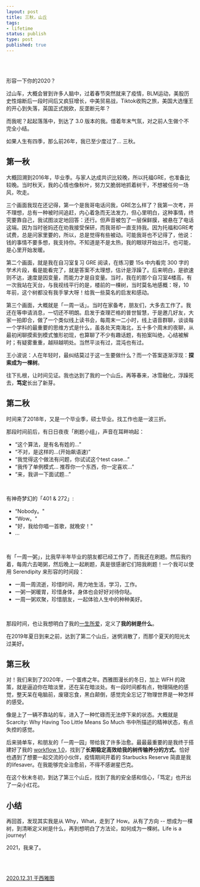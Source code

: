 ```yaml
--- 
layout: post
title: 三秋，山丘
tags: 
- lifetime
status: publish
type: post
published: true
---
```


<br>


<br>


形容一下你的2020？

过山车，大概会冒到许多人脑中，过着春节突然就来了疫情，BLM运动，美股历史性熔断后一段时间后又疯狂增长，中美贸易战，Tiktok收购之旅，美国大选懂王的开心到失落，英国正式脱欧，反垄断元年？

而我呢？起起落落中，到达了 3.0 版本的我。借着年末气氛，对之前人生做个不完全小结。

如果人生有四季，那么前26年，我已至少度过了... 三秋。

## 第一秋

大概回溯到2016年，毕业季。与家人达成共识比较晚，所以托福GRE，也准备比较晚。当时秋天，我的心情也像秋叶，努力又脆弱地抓着树干，不想被任何一场风，吹走。

三个画面我现在还记得，第一个是我哥电话问我，GRE怎么样了？我第一次考，并不理想，总有一种被时间追赶，内心着急而无法发力，但心里明白，这种事情，终究要靠自己，我试图淡定地回答：还行。但声音被包了一层保鲜膜，被悬在了电话这端。因为当时爸妈还在劝我接受保研，而我哥却一直支持我。因为托福和GRE考试费，总是问家里要的，所以，总是觉得有些被动。可能我哥也不记得了，他说：钱的事情不要多想，我支持你。不知道是不是太热，我的眼球开始出汗。也可能，是心里开始发暖。

第二个画面，就是我在自习室复习 GRE 阅读，在练习要 15s 中内看完 300 字的学术片段，看是能看完了，就是答案不太理想，估计是浮躁了。后来明白，是欲速则不达，速度是因变量，而能力才是自变量。当时，我在的那个自习室4楼高，有一次我站在天台，与我视线平行的是，楼前的一棵树，当时莫名地感概：呀，10年前，这个树都没有我手掌大呀！给我一些莫名的启发和感动。

第三个画面，大概就是「一周一话」。当时在家备考，朋友们，大多去工作了。我还在等申请消息，一切还不明朗。启发于查理芒格的普世智慧，于是邀几好友，大家一拍即合，做了一个类似线上读书会，每周末一二小时，线上语音群聊，谈谈每一个学科的最重要的思维方式是什么，虽各处天南海北，五十多个周末的夜聊，从最初闲聊摸索到模式雏形初现，也算聊了不少有趣话题，有拍案叫绝，心结被解时；有疑雾重重，越辩越明处。当然平淡有过，混沌也有过。

王小波说：人在年轻时，最纠结莫过于这一生要做什么？而一个答案逐渐浮现：**探索成为一棵树**。

往下扎根，让时间见证。我也达到了我的一个山丘。再等春来，冰雪融化，浮躁死去，**笃定**长出了新芽。

## 第二秋

时间来了2018年，又是一个毕业季，硕士毕业。找工作也是一波三折。

那段时间前后，有日日夜夜「刷题小组」，声音在耳畔响起：

* “这个算法，是有名有姓的…”
* “不对，是这样的…(开始飙语速)”
* “我觉得这个做法有问题，你试试这个test case…”
* “我传了单例模式… 推荐你一个东西，你一定喜欢…”
* “来，我讲一下面试题…” <br>
<br>

有神奇梦幻的「401 & 272」:

* “Nobody。"
* “Wow。"
* "好，我给你唱一首歌，就晚安！"
* ... <br>
<br>

有「一周一粥」，比我早半年毕业的朋友都已经工作了，而我还在刷题。然后我约着，每周六去喝粥，然后晚上一起刷题，真是很感谢它们陪我刷题！一个我可以使用 Serendipity 来形容的时间段：

* 一周一周流逝，珍惜时间，用力地生活，学习，工作。
* 一粥一粥暖胃，珍惜身体，身体也会好好对待你哒。
* 一周一粥欢聚，珍惜朋友，一起体验人生中的种种美好。
<br>

那段时间，也让我想明白了我的[一生所爱](https://willwang.cc/2019/01/life-README)，定义了**我的树是什么**。

在2019年夏日到来之前，达到了第二个山丘，迷惘消散了，而那个夏天的阳光太过美好。

## 第三秋

对！我们来到了2020年，一个蛋疼之年。西雅图漫长的冬日，加上 WFH 的政策，就是逼迫你在暗淡里，还在呆在暗淡处。有一段时间都有点，物理隔绝的感觉，整天呆在电脑前，废寝忘食，黑白颠倒，感觉完全忘记了物理世界是一种怎样的感受。

像是上了一辆不靠站的车，进入了一种忙碌而无法停下来的状态。大概就是 Scarcity: Why Having Too Little Means So Much 书中所描述的精神状态，有点失控的感觉。

后来骑单车，和朋友的「一周一园」带给我了许多治愈。最最最重要的是我终于搭建好了我的 [workflow 1.0](https://github.com/willwang-x/workflow)，找到了**长期稳定高效给我的树传输养分的方式**。恰好也遇到了想要一起交流的小伙伴，疫情期间开着的 Starbucks Reserve 简直是我的lifesaver。在我能够完全治愈前，不得不感谢星巴克。

在这个秋末冬初，到达了第三个山丘，找到了我的安全感和信心，「笃定」也开出了一朵小红花。

## 小结

再回首，发现其实我是从 Why，What，走到了 How。从有了方向 -- 想成为一棵树，到清晰定义树是什么，再到想明白了方法论，如何成为一棵树。Life is a journey!

2021，我来了。

<br>
<br>


[2020.12.31 于西雅图](https://github.githistory.xyz/willwang-x/willwang-x.github.io/blob/master/_posts/blogs/2020-12-31-3-fall-and-rise.md)